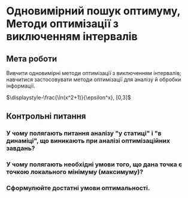 # Одновимірний пошук оптимуму, Методи оптимізації з виключенням інтервалів

## Мета роботи

Вивчити одновимірні методи оптимізації з виключенням інтервалів; навчитися застосовувати методи оптимізації для аналізу й обробки інформації.

$\displaystyle-\frac{\ln(x^2+1)}{\epsilon^x}, [0,3]$

## Контрольні питання

### У чому полягають питання аналізу "у статиці" і "в динаміці", що виникають при аналізі оптимізаційних завдань?

### У чому полягають необхідні умови того, що дана точка є точкою локального мінімуму (максимуму)?

### Сформулюйте достатні умови оптимальності.
